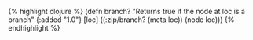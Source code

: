 {% highlight clojure %}
(defn branch?
  "Returns true if the node at loc is a branch"
  {:added "1.0"}
  [loc]
    ((:zip/branch? (meta loc)) (node loc)))
{% endhighlight %}
